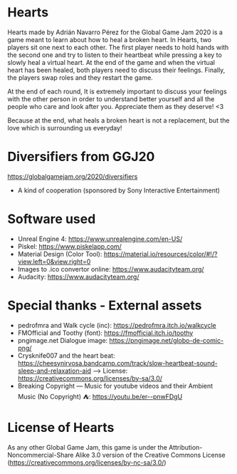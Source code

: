 # Hearts
Hearts made by Adrián Navarro Pérez for the Global Game Jam 2020 is a game meant to learn about how to heal a broken heart. In Hearts, two players sit one next to each other. The first player needs to hold hands with the second one and try to listen to their heartbeat while pressing a key to slowly heal a virtual heart. At the end of the game and when the virtual heart has been healed, both players need to discuss their feelings. Finally, the players swap roles and they restart the game.

At the end of each round, It is extremely important to discuss your feelings with the other person in order to understand better yourself and all the people who care and look after you. Appreciate them as they deserve! <3

Because at the end, what heals a broken heart is not a replacement, but the love which is surrounding us everyday!

# Diversifiers from GGJ20
https://globalgamejam.org/2020/diversifiers
- A kind of cooperation (sponsored by Sony Interactive Entertainment)

# Software used
- Unreal Engine 4: https://www.unrealengine.com/en-US/
- Piskel: https://www.piskelapp.com/
- Material Design (Color Tool): https://material.io/resources/color/#!/?view.left=0&view.right=0
- Images to .ico convertor online: https://www.audacityteam.org/
- Audacity: https://www.audacityteam.org/


# Special thanks - External assets
- pedrofmra and Walk cycle (inc): https://pedrofmra.itch.io/walkcycle
- FMOfficial and Toothy (font): https://fmofficial.itch.io/toothy
- pngimage.net Dialogue image: https://pngimage.net/globo-de-comic-png/
- Crysknife007 and the heart beat: https://cheesynirvosa.bandcamp.com/track/slow-heartbeat-sound-sleep-and-relaxation-aid --> License: https://creativecommons.org/licenses/by-sa/3.0/
- Breaking Copyright — Music for youtube videos and their Ambient Music (No Copyright) ⛺: https://youtu.be/er--pnwFDgU

# License of Hearts
As any other Global Game Jam, this game is under the Attribution-Noncommercial-Share Alike 3.0 version of the Creative Commons License (https://creativecommons.org/licenses/by-nc-sa/3.0/)
